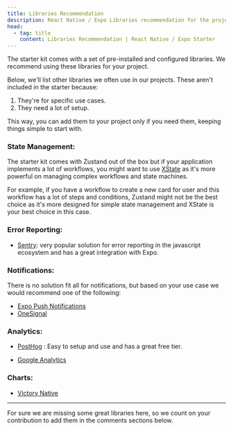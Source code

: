 ```yaml
---
title: Libraries Recommendation
description: React Native / Expo Libraries recommendation for the project based on use cases.
head:
  - tag: title
    content: Libraries Recommendation | React Native / Expo Starter
---
```


The starter kit comes with a set of pre-installed and configured libraries. We recommend using these libraries for your project.

Below, we'll list other libraries we often use in our projects. These aren't included in the starter because:

1. They're for specific use cases.
2. They need a lot of setup.

This way, you can add them to your project only if you need them, keeping things simple to start with.

### State Management:

The starter kit comes with Zustand out of the box but if your application implements a lot of workflows, you might want to use [XState](https://xstate.js.org/) as it's more powerful on managing complex workflows and state machines.

For example, if you have a workflow to create a new card for user and this workflow has a lot of steps and conditions, Zustand might not be the best choice as it's more designed for simple state management and XState is your best choice in this case.

### Error Reporting:

- [Sentry](https://sentry.io/welcome/): very popular solution for error reporting in the javascript ecosystem and has a great integration with Expo.

### Notifications:

There is no solution fit all for notifications, but based on your use case we would recommend one of the following:

- [Expo Push Notifications](https://docs.expo.dev/push-notifications/overview/)
- [OneSignal](https://onesignal.com/)

### Analytics:

- [PostHog](https://posthog.com/docs/libraries/react-native) : Easy to setup and use and has a great free tier.

- [Google Analytics](https://rnfirebase.io/analytics/usage)

### Charts:

- [Victory Native](https://github.com/FormidableLabs/victory-native-xl)

---

For sure we are missing some great libraries here, so we count on your contribution to add them in the comments sections below.
